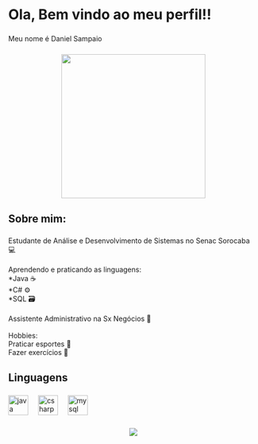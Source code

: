 <h1 align="left">Ola, Bem vindo ao meu perfil!!</h1>

###

<p align="left">Meu nome é Daniel Sampaio</p>

###

<div align="center">
  <img height="290" src="https://i.ytimg.com/vi/SU3BfKXR1D0/maxresdefault.jpg"  />
</div>

###

<h2 align="left">Sobre mim:</h2>

###

<p align="left">Estudante de Análise e Desenvolvimento de Sistemas no Senac Sorocaba 💻<br>  <br>Aprendendo e praticando as linguagens:<br>*Java ☕<br>*C# ⚙️<br>*SQL 🗃️<br><br>Assistente Administrativo na Sx Negócios 🏢<br><br>Hobbies:<br>Praticar esportes 🏀<br>Fazer exercícios 💪</p>

###

<h2 align="left">Linguagens</h2>

###

<div align="left">
  <img src="https://cdn.jsdelivr.net/gh/devicons/devicon/icons/java/java-original.svg" height="40" alt="java logo"  />
  <img width="12" />
  <img src="https://cdn.jsdelivr.net/gh/devicons/devicon/icons/csharp/csharp-original.svg" height="40" alt="csharp logo"  />
  <img width="12" />
  <img src="https://cdn.jsdelivr.net/gh/devicons/devicon/icons/mysql/mysql-original.svg" height="40" alt="mysql logo"  />
</div>

###

<div align="center">
  <img src="https://profile-counter.glitch.me/Sampaiodx/count.svg?"  />
</div>

###
